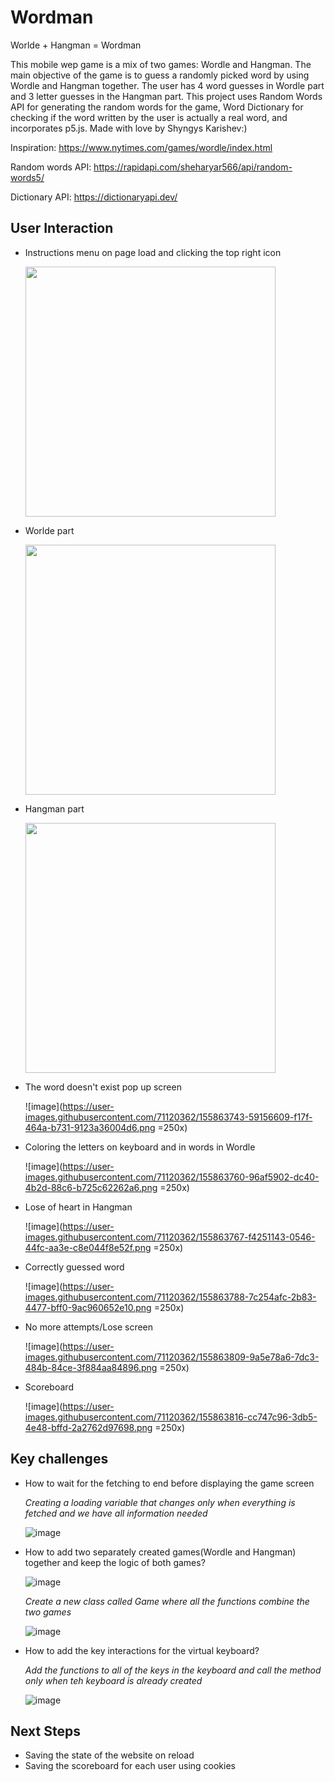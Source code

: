 # Wordman
Worlde + Hangman = Wordman

This mobile wep game is a mix of two games: Wordle and Hangman. The main objective of the game is to guess a randomly picked word by using Wordle and Hangman together. The user has 4 word guesses in Wordle part and 3 letter guesses in the Hangman part. This project uses Random Words API for generating the random words for the game, Word Dictionary for checking if the word written by the user is actually a real word, and incorporates p5.js. Made with love by Shyngys Karishev:)


Inspiration: https://www.nytimes.com/games/wordle/index.html 

Random words API: https://rapidapi.com/sheharyar566/api/random-words5/

Dictionary API: https://dictionaryapi.dev/


## User Interaction 

 - Instructions menu on page load and clicking the top right icon

   <img src="https://user-images.githubusercontent.com/71120362/155863730-85b00443-65f8-4b10-a066-403acbdabcf5.png" width="400" />

 - Worlde part

   <img src = "https://user-images.githubusercontent.com/71120362/155863734-9d1d2a0e-c92b-4cbc-9084-7fe13567e586.png" width="400">

 - Hangman part

   <img src = "https://user-images.githubusercontent.com/71120362/155863739-a773e4bb-dfb9-4eb5-8a7f-142c7eb27fec.png" width="400">

 - The word doesn't exist pop up screen
 
   ![image](https://user-images.githubusercontent.com/71120362/155863743-59156609-f17f-464a-b731-9123a36004d6.png =250x)

 - Coloring the letters on keyboard and in words in Wordle

   ![image](https://user-images.githubusercontent.com/71120362/155863760-96af5902-dc40-4b2d-88c6-b725c62262a6.png =250x)

 - Lose of heart in Hangman
 
   ![image](https://user-images.githubusercontent.com/71120362/155863767-f4251143-0546-44fc-aa3e-c8e044f8e52f.png =250x)

 - Correctly guessed word

   ![image](https://user-images.githubusercontent.com/71120362/155863788-7c254afc-2b83-4477-bff0-9ac960652e10.png =250x)

 - No more attempts/Lose screen
 
   ![image](https://user-images.githubusercontent.com/71120362/155863809-9a5e78a6-7dc3-484b-84ce-3f884aa84896.png =250x)

 - Scoreboard

   ![image](https://user-images.githubusercontent.com/71120362/155863816-cc747c96-3db5-4e48-bffd-2a2762d97698.png =250x)


## Key challenges

 - How to wait for the fetching to end before displaying the game screen
   
   *Creating a loading variable that changes only when everything is fetched and we have all information needed*
   
   
   ![image](https://user-images.githubusercontent.com/71120362/155863595-fc9049d2-8d2a-427b-ac79-2b25076c6048.png)

 - How to add two separately created games(Wordle and Hangman) together and keep the logic of both games?

   ![image](https://user-images.githubusercontent.com/71120362/155863654-dcbbca1b-303d-4d81-9e6d-dd0329df845c.png)

   *Create a new class called Game where all the functions combine the two games*
   
   ![image](https://user-images.githubusercontent.com/71120362/155863662-519910fc-1c5d-4b47-87e9-782982884466.png)

 - How to add the key interactions for the virtual keyboard?

   *Add the functions to all of the keys in the keyboard and call the method only when teh keyboard is already created*

   ![image](https://user-images.githubusercontent.com/71120362/155863688-c2c27397-9856-4534-927f-984877a41107.png)



## Next Steps

 - Saving the state of the website on reload
 - Saving the scoreboard for each user using cookies
